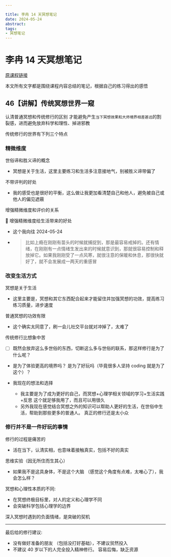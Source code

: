 ```yaml
---

title: 李冉 14 天冥想笔记
date: 2024-05-24
abstract:   
tags: 
- 冥想笔记
---
```


# 李冉 14 天冥想笔记

[原课程链接](https://www.bilibili.com/cheese/play/ss4722?bsource=link_copy)

本文所有文字都是围绕课程内容总结的笔记，根据自己的练习得出的感悟

## 46【讲解】传统冥想世界一窥

认清普通冥想和传统修行的区别
才能避免产生`当下冥想效果和大师境界相差甚远`的割裂感，进而避免放弃科学和理性、掉进邪教

传统修行的世界有下列三个特点

### 精微维度

世俗谛和胜义谛的概念

-   冥想是关于生活，这里主要练习和生活多注意接地气，别被胜义谛带偏了

不带评判的好处

-   我的感受也是很好的平衡，这么做让我更加看清楚自己和他人，避免被自己或他人的偏见遮蔽

增强精微维度和评价的关系

🎇 增强精微维度给生活带来的好处

-   这个我向往 2024-05-24
-   > 比如上瘾在刚刚有苗头的时候就捕捉到，那是最容易戒掉的。还有情绪，在刚刚有一点情绪生发出来的时候就意识到，那就很容易控制和释放掉它。如果我刚刚受了一点风寒，就很注意的保暖和休息，那很快就好了，就不会发展成一两天的重感冒

### 改变生活方式

冥想是关于生活

-   这里主要是，冥想和其它东西配合起来才能留住并加强冥想的功效，提高练习练习质量，进步速度

普通冥想的功效有限

-   这个确实太同意了，刷一会儿社交平台就对冲掉了，太难了

传统修行比想象中苦

-   [ ] 既然会放弃这么多世俗的东西，切断这么多与世俗的联系，那这样修行是为了什么呢？

-   是为了体验更高的境界吗？ 是为了好玩吗（毕竟很多人坚持 coding 就是为了这个）？

-   我现在的想法和选择

    -   我主要是为了成为更好的自己，而冥想+心理学相关领域的学习+生活实践+反思 这个就足够我用了，而且可以用很久
    -   另外我现在感觉结合冥想之外的知识可以帮助人更好的生活，在世俗中生活，帮助到那些更多的普通人。 真正的修行还是太小众

### 修行并不是一件好玩的事情

修行的过程是痛苦的

-   活在当下，认清实相，也意味着接触真实，包括不好的真实

思维实验（因无所住而生其心）

-   如果我不是这具身体，不是这个大脑 （感觉这个角度有点难，太唯心了），我会怎么样？

冥想和心理性本质的不同:

-   在冥想终极目标里，对人的定义和心理学不同
-   会突破科学包括心理学的边界

深入冥想时遇到的负面情绪，是突破的契机

---

最后给的修行建议:

-   没有做好准备的朋友 （包括没打好基础），不建议贸然投入
-   不建议 40 岁以下的人完全投入精神修行。 容易后悔，缺乏资源
